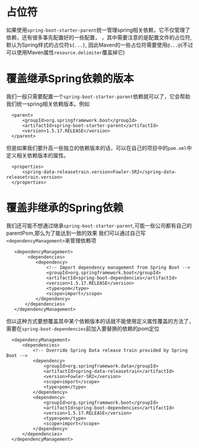 # 占位符
  如果使用`spring-boot-starter-parent`统一管理spring相关依赖，它不仅管理了依赖，还有很多事先配置好的一些配置，
，其中需要注意的是配置文件的占位符,默认为Spring样式的占位符`${...}`, 因此Maven的一些占位符需要使用`@...@`(不过
可以使用Maven属性`resource.delimiter`覆盖掉它)

# 覆盖继承Spring依赖的版本
  我们一般只需要配置一个`spring-boot-starter-parent`依赖就可以了，它会帮助我们统一spring相关依赖版本。例如

  ```
    <parent>
        <groupId>org.springframework.boot</groupId>
        <artifactId>spring-boot-starter-parent</artifactId>
        <version>1.5.17.RELEASE</version>
    </parent>
  ```

  但是如果我们要升高一些独立的依赖版本的话，可以在自己的项目中的`pom.xml`中定义相关依赖版本的属性。

  ```
    <properties>
        <spring-data-releasetrain.version>Fowler-SR2</spring-data-releasetrain.version>
    </properties>
  ```

# 覆盖非继承的Spring依赖
  我们还可能不想通过继承`spring-boot-starter-parent`,可能一些公司都有自己的parentPom,那么为了能达到一致的效果
我们可以通过自己写`<dependencyManagement>`来管理依赖项
  ```
     <dependencyManagement>
          <dependencies>
             <dependency>
                 <!-- Import dependency management from Spring Boot -->
                 <groupId>org.springframework.boot</groupId>
                 <artifactId>spring-boot-dependencies</artifactId>
                 <version>1.5.17.RELEASE</version>
                 <type>pom</type>
                 <scope>import</scope>
             </dependency>
         </dependencies>
     </dependencyManagement>
  ```

  但以这种方式要想覆盖其中某个依赖版本的话就不能使用定义属性覆盖的方法了，需要在`spring-boot-dependencies`前加入要替换的依赖的pom定位

  ```
    <dependencyManagement>
        <dependencies>
            <!-- Override Spring Data release train provided by Spring Boot -->
            <dependency>
                <groupId>org.springframework.data</groupId>
                <artifactId>spring-data-releasetrain</artifactId>
                <version>Fowler-SR2</version>
                <scope>import</scope>
                <type>pom</type>
            </dependency>
            <dependency>
                <groupId>org.springframework.boot</groupId>
                <artifactId>spring-boot-dependencies</artifactId>
                <version>1.5.17.RELEASE</version>
                <type>pom</type>
                <scope>import</scope>
            </dependency>
        </dependencies>
    </dependencyManagement>
  ```